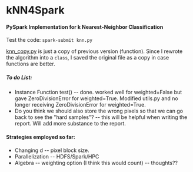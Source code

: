 # kNN4Spark
#### PySpark Implementation for k Nearest-Neighbor Classification

Test the code: `spark-submit knn.py`

[knn_copy.py](https://github.com/zhiyzuo/kNN4Spark/blob/master/knn_copy.py) is just a copy of previous version (function). Since I rewrote the algorithm into a `class`, I saved the original file as a copy in case functions are better.

##### To do List:

* Instance Function test() -- done. worked well for weighted=False but gave ZeroDivisionError for weighted=True. Modified utils.py and no longer receiving ZeroDivisionError for weighted=True.
* Do you think we should also store the wrong pixels so that we can go back to see the "hard samples"? -- this will be helpful when writing the report. Will add more substance to the report.

#### Strategies employed so far:

* Changing d -- pixel block size.
* Parallelization -- HDFS/Spark/HPC
* Algebra -- weighting option (I think this would count) -- thoughts??


